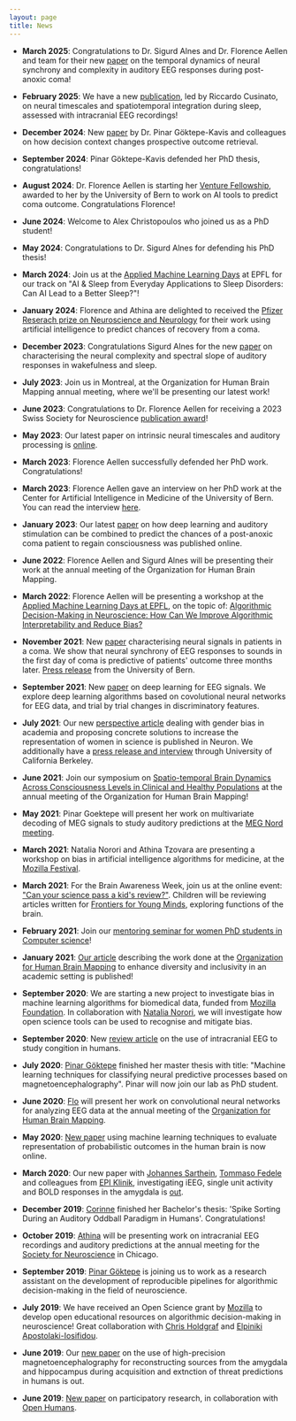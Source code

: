 ```yaml
---
layout: page
title: News
---
```


* **March 2025**: Congratulations to Dr. Sigurd Alnes and Dr. Florence Aellen and team for their new [paper](https://www.sciencedirect.com/science/article/pii/S0300957225000437) on the temporal dynamics of neural synchrony and complexity in auditory EEG responses during post-anoxic coma!

* **February 2025**: We have a new [publication](https://www.jneurosci.org/content/early/2025/02/14/JNEUROSCI.1845-24.2025.abstract), led by Riccardo Cusinato, on neural timescales and spatiotemporal integration during sleep, assessed with intracranial EEG recordings!

* **December 2024**: New [paper](https://academic.oup.com/cercor/article/34/12/bhae483/7930328) by Dr. Pinar Göktepe-Kavis and colleagues on how decision context changes prospective outcome retrieval.

* **September 2024**: Pinar Göktepe-Kavis defended her PhD thesis, congratulations!

* **August 2024**: Dr. Florence Aellen is starting her [Venture Fellowship](https://www.unibe.ch/research/services/innovation/stories/venture_fellows_2024/index_eng.html), awarded to her by the University of Bern to work on AI tools to predict coma outcome. Congratulations Florence!

* **June 2024**: Welcome to Alex Christopoulos who joined us as a PhD student!

* **May 2024**: Congratulations to Dr. Sigurd Alnes for defending his PhD thesis!

* **March 2024**: Join us at the [Applied Machine Learning Days](https://2024.appliedmldays.org/) at EPFL for our track on "AI & Sleep from Everyday Applications to Sleep Disorders: Can AI Lead to a Better Sleep?"!

* **January 2024**: Florence and Athina are delighted to received the [Pfizer Reserach prize on Neuroscience and Neurology](https://www.pfizerresearchprize.ch/2024-awardees/research-projects/using-artificial-intelligence-to-predict-chances-of-recovery-from-a-coma) for their work using artificial intelligence to predict chances of recovery from a coma.

* **December 2023**: Congratulations Sigurd Alnes for the new [paper](https://onlinelibrary.wiley.com/doi/abs/10.1111/ejn.16203) on characterising the neural complexity and spectral slope of auditory responses in wakefulness and sleep. 

* **July 2023**: Join us in Montreal, at the Organization for Human Brain Mapping annual meeting, where we'll be presenting our latest work!

* **June 2023**: Congratulations to Dr. Florence Aellen for receiving a 2023 Swiss Society for Neuroscience [publication award](https://www.swissneuroscience.ch/Publication-Awards/)!

* **May 2023**: Our latest paper on intrinsic neural timescales and auditory processing is [online](https://www.jneurosci.org/content/43/20/3696).

* **March 2023**: Florence Aellen successfully defended her PhD work. Congratulations!

* **March 2023**: Florence Aellen gave an interview on her PhD work at the Center for Artificial Intelligence in Medicine of the University of Bern. You can read the interview [here](https://www.caim.unibe.ch/about_us/people/interviews/florence_aellen/index_eng.html).

* **January 2023**: Our latest [paper](https://academic.oup.com/brain/advance-article/doi/10.1093/brain/awac340/6987138) on how deep learning and auditory stimulation can be combined to predict the chances of a post-anoxic coma patient to regain consciousness was published online.

* **June 2022**: Florence Aellen and Sigurd Alnes will be presenting their work at the annual meeting of the Organization for Human Brain Mapping.

* **March 2022**: Florence Aellen will be presenting a workshop at the [Applied Machine Learning Days at EPFL](https://appliedmldays.org/events/amld-epfl-2022), on the topic of: [Algorithmic Decision-Making in Neuroscience: How Can We Improve Algorithmic Interpretability and Reduce Bias?](https://appliedmldays.org/events/amld-epfl-2022/workshops/algorithmic-decision-making-in-neuroscience-how-can-we-improve-algorithmic-interpretability-and-reduce-bias)
 
* **November 2021**: New [paper](https://www.sciencedirect.com/science/article/pii/S1053811921009113) characterising neural signals in patients in a coma. We show that neural synchrony of EEG responses to sounds in the first day of coma is predictive of patients' outcome three months later. [Press release](http://www.inselgruppe.ch/de/aktuell/details/news/komapatienten-guenstige-prognose-bei-gleichtakt-der-hirnzellen/) from the University of Bern.

* **September 2021**: New [paper](https://www.sciencedirect.com/science/article/pii/S0165027021003022) on deep learning for EEG signals. We explore deep learning algorithms based on covolutional neural networks for EEG data, and trial by trial changes in discriminatory features.

* **July 2021**: Our new [perspective article](https://www.cell.com/neuron/pdf/S0896-6273(21)00417-7.pdf) dealing with gender bias in academia and proposing concrete solutions to increase the representation of women in science is published in Neuron. We additionally have a [press release and interview](https://news.berkeley.edu/2021/07/07/for-neuroscientists-a-checklist-for-eliminating-gender-bias/) through University of California Berkeley.

* **June 2021**: Join our symposium on [Spatio-temporal Brain Dynamics Across Consciousness Levels in Clinical and Healthy Populations](https://www.humanbrainmapping.org/i4a/pages/index.cfm?pageid=4060) at the annual meeting of the Organization for Human Brain Mapping!

* **May 2021**: Pinar Goektepe will present her work on multivariate decoding of MEG signals to study auditory predictions at the [MEG Nord meeting](https://megnord.org/).

* **March 2021**: Natalia Norori and Athina Tzovara are presenting a workshop on bias in artificial intelligence algorithms for medicine, at the [Mozilla Festival](https://schedule.mozillafestival.org/session/XSATSF-1).

* **March 2021**: For the Brain Awareness Week, join us at the online event: ["Can your science pass a kid's review?"](https://www.brainfacts.org/for-educators/programs-and-events/can-your-science-pass-a-kids-review-students-review-submissions-to-frontiers-for-your-minds-030821). Children will be reviewing articles written for [Frontiers for Young Minds](https://kids.frontiersin.org), exploring functions of the brain. 

* **February 2021**: Join our [mentoring seminar for women PhD students in Computer science](https://sites.google.com/view/w-cse-mentor-seminars/home)!

* **January 2021**: [Our article](https://www.sciencedirect.com/science/article/pii/S1053811921000197) describing the work done at the [Organization for Human Brain Mapping](https://www.humanbrainmapping.org/i4a/pages/index.cfm?pageid=3267&pageid=1) to enhance diversity and inclusivity in an academic setting is published!

* **September 2020**: We are starting a new project to investigate bias in machine learning algorithms for biomedical data, funded from [Mozilla Foundation](https://foundation.mozilla.org/en/). In collaboration with [Natalia Norori](https://neuro.inf.unibe.ch/menu/people.html), we will investigate how open science tools can be used to recognise and mitigate bias.

* **September 2020**: New [review article](https://iopscience.iop.org/article/10.1088/1741-2552/abb7a5/meta) on the use of intracranial EEG to study congition in humans.

* **July 2020**: [Pinar Göktepe](https://neuro.inf.unibe.ch/menu/pgoektepe.html) finished her master thesis with title: "Machine learning techniques for classifying neural predictive processes based on magnetoencephalography". Pinar will now join our lab as PhD student.

* **June 2020**: [Flo](https://neuro.inf.unibe.ch/menu/FAellen.html) will present her work on convolutional neural networks for analyzing EEG data at the annual meeting of the [Organization for Human Brain Mapping](https://www.humanbrainmapping.org/i4a/pages/index.cfm?pageid=3958).

* **May 2020**: [New paper](https://www.nature.com/articles/s41467-020-16202-y) using machine learning techniques to evaluate representation of probabilistic outcomes in the human brain is now online.

* **March 2020**: Our new paper with [Johannes Sarthein](https://www.ini.uzh.ch/~johannes/), [Tommaso Fedele](https://www.hse.ru/en/org/persons/134977270) and colleagues from [EPI Klinik](https://www.swissepi.ch/epi-portal.html), investigating iEEG, single unit activity and BOLD responses in the amygdala is [out](https://www.sciencedirect.com/science/article/pii/S1053811920301920?via%3Dihub).

* **December 2019**: [Corinne](https://aath0.github.io/menu/people.html) finished her Bachelor's thesis: 'Spike Sorting During an Auditory Oddball Paradigm in Humans'. Congratulations!

* **October 2019**: [Athina](https://aath0.github.io/menu/people.html) will be presenting work on intracranial EEG recordings and auditory predictions at the annual meeting for the [Society for Neuroscience](https://www.sfn.org/Meetings/Neuroscience-2019/Sessions-and-Events/Scientific-Program) in Chicago.

* **September 2019**: [Pinar Göktepe](https://ccneuro.github.io/pgoektepe/) is joining us to work as a research assistant on the development of reproducible pipelines for algorithmic decision-making in the field of neuroscience.

* **July 2019**: We have received an Open Science grant by [Mozilla](https://medium.com/read-write-participate/announcing-9-awards-for-open-science-eaf8f5b36e85) to develop open educational resources on algorithmic decision-making in neuroscience! Great collaboration with [Chris Holdgraf](https://predictablynoisy.com/) and [Elpiniki Apostolaki-Iosifidou](https://elpiniki.io/).

* **June 2019**: Our [new paper](https://onlinelibrary.wiley.com/doi/full/10.1002/hbm.24689) on the use of high-precision magnetoencephalography for reconstructing sources from the amygdala and hippocampus during acquisition and extnction of threat predictions in humans is out.

* **June 2019**: [New paper](https://academic.oup.com/gigascience/article/8/6/giz076/5523201) on participatory research, in collaboration with [Open Humans](https://www.openhumans.org/).
